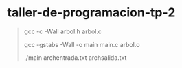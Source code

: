 # taller-de-programacion-tp-2

> gcc -c -Wall arbol.h arbol.c
> 
> gcc -gstabs -Wall -o main main.c arbol.o
> 
> ./main archentrada.txt archsalida.txt

